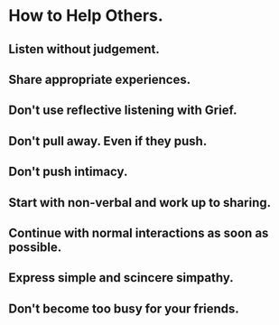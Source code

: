 # How to Help Others.

## Listen without judgement.




## Share appropriate experiences.




## Don't use reflective listening with Grief.



## Don't pull away. Even if they push.



## Don't push intimacy.



## Start with non-verbal and work up to sharing.



## Continue with normal interactions as soon as possible.



## Express simple and scincere simpathy.



## Don't become too busy for your friends. 
